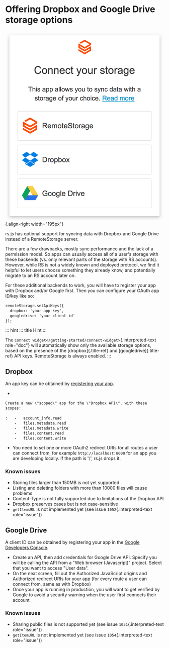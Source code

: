 # Offering Dropbox and Google Drive storage options

![Screenshot of the connect-widget choose-backend screen](../_images/screenshot-widget-choose.png){.align-right
width="195px"}

rs.js has optional support for syncing data with Dropbox and Google
Drive instead of a RemoteStorage server.

There are a few drawbacks, mostly sync performance and the lack of a
permission model. So apps can usually access all of a user\'s storage
with these backends (vs. only relevant parts of the storage with RS
accounts). However, while RS is not a widely known and deployed
protocol, we find it helpful to let users choose something they already
know, and potentially migrate to an RS account later on.

For these additional backends to work, you will have to register your
app with Dropbox and/or Google first. Then you can configure your OAuth
app ID/key like so:

    remoteStorage.setApiKeys({
      dropbox: 'your-app-key',
      googledrive: 'your-client-id'
    });

::: hint
::: title
Hint
:::

The `Connect widget</getting-started/connect-widget>`{.interpreted-text
role="doc"} will automatically show only the available storage options,
based on the presence of the [dropbox]{.title-ref} and
[googledrive]{.title-ref} API keys. RemoteStorage is always enabled.
:::

## Dropbox

An app key can be obtained by [registering your
app](https://www.dropbox.com/developers/apps).

-   

    Create a new \"scoped\" app for the \"Dropbox API\", with these scopes:

    :   -   account_info.read
        -   files.metadata.read
        -   files.metadata.write
        -   files.content.read
        -   files.content.write

-   You need to set one or more OAuth2 redirect URIs for all routes a
    user can connect from, for example `http://localhost:8000` for an
    app you are developing locally. If the path is \'/\', rs.js drops
    it.

### Known issues

-   Storing files larger than 150MB is not yet supported
-   Listing and deleting folders with more than 10000 files will cause
    problems
-   Content-Type is not fully supported due to limitations of the
    Dropbox API
-   Dropbox preserves cases but is not case-sensitive
-   `getItemURL` is not implemented yet (see issue
    `1052`{.interpreted-text role="issue"})

## Google Drive

A client ID can be obtained by registering your app in the [Google
Developers
Console](https://console.developers.google.com/flows/enableapi?apiid=drive).

-   Create an API, then add credentials for Google Drive API. Specify
    you will be calling the API from a \"Web browser (Javascript)\"
    project. Select that you want to access \"User data\".
-   On the next screen, fill out the Authorized JavaScript origins and
    Authorized redirect URIs for your app (for every route a user can
    connect from, same as with Dropbox)
-   Once your app is running in production, you will want to get
    verified by Google to avoid a security warning when the user first
    connects their account

### Known issues

-   Sharing public files is not supported yet (see issue
    `1051`{.interpreted-text role="issue"})
-   `getItemURL` is not implemented yet (see issue
    `1054`{.interpreted-text role="issue"})
